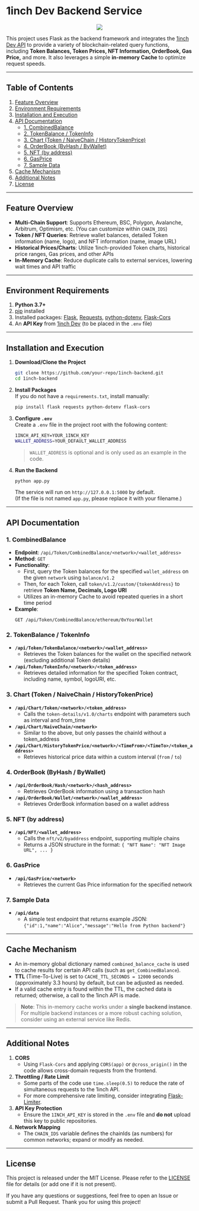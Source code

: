 # 1inch Dev Backend Service

<p align="center">
<img src="https://github.com/user-attachments/assets/7ef14ede-b98a-4ba6-9c87-a734265ca422">
</p>

This project uses Flask as the backend framework and integrates the [1inch Dev API](https://docs.1inch.io/api) to provide a variety of blockchain-related query functions, including **Token Balances, Token Prices, NFT Information, OrderBook, Gas Price,** and more. It also leverages a simple **in-memory Cache** to optimize request speeds.

---

## Table of Contents
1. [Feature Overview](#feature-overview)
2. [Environment Requirements](#environment-requirements)
3. [Installation and Execution](#installation-and-execution)
4. [API Documentation](#api-documentation)
    - [1. CombinedBalance](#1-combinedbalance)
    - [2. TokenBalance / TokenInfo](#2-tokenbalance--tokeninfo)
    - [3. Chart (Token / NaiveChain / HistoryTokenPrice)](#3-chart-token--naivechain--historytokenprice)
    - [4. OrderBook (ByHash / ByWallet)](#4-orderbook-byhash--bywallet)
    - [5. NFT (by address)](#5-nft-by-address)
    - [6. GasPrice](#6-gasprice)
    - [7. Sample Data](#7-sample-data)
5. [Cache Mechanism](#cache-mechanism)
6. [Additional Notes](#additional-notes)
7. [License](#license)

---

## Feature Overview

- **Multi-Chain Support**: Supports Ethereum, BSC, Polygon, Avalanche, Arbitrum, Optimism, etc. (You can customize within `CHAIN_IDS`)  
- **Token / NFT Queries**: Retrieve wallet balances, detailed Token information (name, logo), and NFT information (name, image URL)  
- **Historical Prices/Charts**: Utilize 1inch-provided Token charts, historical price ranges, Gas prices, and other APIs  
- **In-Memory Cache**: Reduce duplicate calls to external services, lowering wait times and API traffic

---

## Environment Requirements

1. **Python 3.7+**  
2. [pip](https://pip.pypa.io/en/stable/) installed  
3. Installed packages: [Flask](https://pypi.org/project/Flask/), [Requests](https://pypi.org/project/requests/), [python-dotenv](https://pypi.org/project/python-dotenv/), [Flask-Cors](https://pypi.org/project/Flask-Cors/)  
4. An **API Key** from [1inch Dev](https://docs.1inch.io/api) (to be placed in the `.env` file)

---

## Installation and Execution

1. **Download/Clone the Project**

   ```bash
   git clone https://github.com/your-repo/1inch-backend.git
   cd 1inch-backend
   ```
2. **Install Packages**  
   If you do not have a `requirements.txt`, install manually:
   ```bash
   pip install flask requests python-dotenv flask-cors
   ```
3. **Configure `.env`**  
   Create a `.env` file in the project root with the following content:
   ```bash
   1INCH_API_KEY=YOUR_1INCH_KEY
   WALLET_ADDRESS=YOUR_DEFAULT_WALLET_ADDRESS
   ```
   > `WALLET_ADDRESS` is optional and is only used as an example in the code.

4. **Run the Backend**  
   ```bash
   python app.py
   ```
   The service will run on `http://127.0.0.1:5000` by default.  
   (If the file is not named `app.py`, please replace it with your filename.)

---

## API Documentation

### 1. CombinedBalance
- **Endpoint**: `/api/Token/CombinedBalance/<network>/<wallet_address>`
- **Method**: `GET`
- **Functionality**: 
  - First, query the Token balances for the specified `wallet_address` on the given `network` using `balance/v1.2`  
  - Then, for each Token, call `token/v1.2/custom/{tokenAddress}` to retrieve **Token Name, Decimals, Logo URI**  
  - Utilizes an in-memory Cache to avoid repeated queries in a short time period
- **Example**:  
  ```
  GET /api/Token/CombinedBalance/ethereum/0xYourWallet
  ```

### 2. TokenBalance / TokenInfo
- **`/api/Token/TokenBalance/<network>/<wallet_address>`**  
  - Retrieves the Token balances for the wallet on the specified network (excluding additional Token details)
- **`/api/Token/TokenInfo/<network>/<token_address>`**  
  - Retrieves detailed information for the specified Token contract, including name, symbol, logoURI, etc.

### 3. Chart (Token / NaiveChain / HistoryTokenPrice)
- **`/api/Chart/Token/<network>/<token_address>`**  
  - Calls the `token-details/v1.0/charts` endpoint with parameters such as interval and from_time
- **`/api/Chart/NaiveChain/<network>`**  
  - Similar to the above, but only passes the chainId without a token_address
- **`/api/Chart/HistoryTokenPrice/<network>/<TimeFrom>/<TimeTo>/<token_address>`**  
  - Retrieves historical price data within a custom interval (`from` / `to`)

### 4. OrderBook (ByHash / ByWallet)
- **`/api/OrderBook/Hash/<network>/<hash_address>`**  
  - Retrieves OrderBook information using a transaction hash  
- **`/api/OrderBook/Wallet/<network>/<wallet_address>`**  
  - Retrieves OrderBook information based on a wallet address

### 5. NFT (by address)
- **`/api/NFT/<wallet_address>`**  
  - Calls the `nft/v2/byaddress` endpoint, supporting multiple chains  
  - Returns a JSON structure in the format: `{ "NFT Name": "NFT Image URL", ... }`

### 6. GasPrice
- **`/api/GasPrice/<network>`**  
  - Retrieves the current Gas Price information for the specified network

### 7. Sample Data
- **`/api/data`**  
  - A simple test endpoint that returns example JSON: `{"id":1,"name":"Alice","message":"Hello from Python backend"}`

---

## Cache Mechanism

- An in-memory global dictionary named `combined_balance_cache` is used to cache results for certain API calls (such as `get_CombinedBalance`).  
- **TTL** (Time-To-Live) is set to `CACHE_TTL_SECONDS = 12000` seconds (approximately 3.3 hours) by default, but can be adjusted as needed.  
- If a valid cache entry is found within the TTL, the cached data is returned; otherwise, a call to the 1inch API is made.

> **Note**: This in-memory cache works under a **single backend instance**. For multiple backend instances or a more robust caching solution, consider using an external service like Redis.

---

## Additional Notes

1. **CORS**  
   - Using `Flask-Cors` and applying `CORS(app)` or `@cross_origin()` in the code allows cross-domain requests from the frontend.
2. **Throttling / Rate Limit**  
   - Some parts of the code use `time.sleep(0.5)` to reduce the rate of simultaneous requests to the 1inch API.  
   - For more comprehensive rate limiting, consider integrating [Flask-Limiter](https://pypi.org/project/Flask-Limiter/).
3. **API Key Protection**  
   - Ensure the `1INCH_API_KEY` is stored in the `.env` file and **do not** upload this key to public repositories.
4. **Network Mapping**  
   - The `CHAIN_IDS` variable defines the chainIds (as numbers) for common networks; expand or modify as needed.

---

## License

This project is released under the MIT License. Please refer to the [LICENSE](LICENSE) file for details (or add one if it is not present).

If you have any questions or suggestions, feel free to open an Issue or submit a Pull Request. Thank you for using this project!
